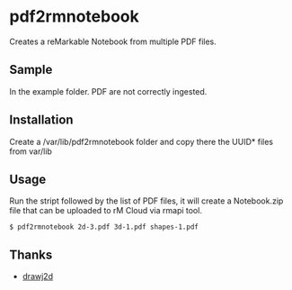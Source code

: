# pdf2rmnotebook

Creates a reMarkable Notebook from multiple PDF files.

## Sample 
In the example folder.
PDF are not correctly ingested.

## Installation
Create a /var/lib/pdf2rmnotebook folder and copy there the UUID* files from var/lib 

## Usage
Run the stript followed by the list of PDF files, it will create a Notebook.zip file that can be uploaded to rM Cloud via rmapi tool.

```shell
$ pdf2rmnotebook 2d-3.pdf 3d-1.pdf shapes-1.pdf
```

## Thanks
- [drawj2d](https://sourceforge.net/projects/drawj2d/)
